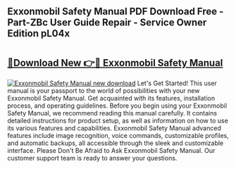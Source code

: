 ## Exxonmobil Safety Manual PDF Download Free - Part-ZBc User Guide Repair - Service Owner Edition pL04x

# <h2><a href="http://bc35527.oget.top/?id=Exxonmobil+Safety+Manual">🔗Download New 👉🔴 Exxonmobil Safety Manual</a></h2>

[![Exxonmobil Safety Manual new download](https://i.imgur.com/5g1atiW.png)](http://bc35527.oget.top/?id=Exxonmobil+Safety+Manual)
Let's Get Started! This user manual is your passport to the world of possibilities with your new Exxonmobil Safety Manual. Get acquainted with its features, installation process, and operating guidelines. Before you begin using your Exxonmobil Safety Manual, we recommend reading this manual carefully. It contains detailed instructions for product setup, as well as information on how to use its various features and capabilities. Exxonmobil Safety Manual advanced features include image recognition, voice commands, customizable profiles, and automatic backups, all accessible through the sleek and customizable interface. Please Don't Be Afraid to Ask Exxonmobil Safety Manual. Our customer support team is ready to answer your questions.
